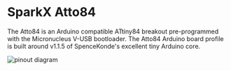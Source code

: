 # SparkX Atto84

The Atto84 is an Arduino compatible ATtiny84 breakout pre-programmed with the Micronucleus V-USB bootloader. The Atto84 Arduino board profile is built around v1.1.5 of SpenceKonde's excellent tiny Arduino core. 

![pinout diagram](https://github.com/sparkfunX/Atto84/raw/master/pinout.png)
